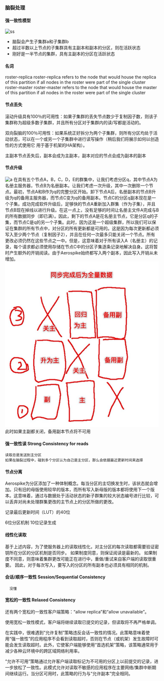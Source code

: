 ### 脑裂处理

#### 强一致性模型
![ss](https://www.aerospike.com/docs/architecture/assets/c_fig_21.png '')

- 脑裂会产生子集群a和子集群b
- 超过半数以上节点的子集群具有主副本和副本的分区，则在活跃状态
- 刚好是一半节点的集群，具有主副本的分区在活跃状态

#### 名词
roster-replica
roster-replica refers to the node that would house the replica of this partition if all nodes in the roster were part of the single cluster
roster-master
roster-master refers to the node that would house the master of this partition if all nodes in the roster were part of the single cluster

#### 节点丢失
滚动升级具有100％的可用性：如果子集群的丢失节点数少于复制因子数，则该子集群称为超级多数子集群，并且所有分区对于集群内的读/写都是活动的。

双向裂脑的100％可用性：如果系统正好拆分为两个子集群，则所有分区均处于活动状态，可以在一个或另一个子集群中进行读写操作（稍后我们将展示如何以创造性的方式使用它 用于基于机架的HA架构）。

主副本节点丢失后，副本会成为主副本，副本对应的节点会成为副本的副本

#### 节点升级

![a](https://www.aerospike.com/docs/architecture/assets/c_fig_26.png '')
在具有五个节点A，B，C，D，E的群集中，让我们考虑分区q，其中节点A为名册主服务器，节点B为名册副本。让我们考虑一次升级，其中一次删除一个节点。最初，节点A和B作为q的完整分区开始。卸下节点A后，名册副本的节点B升级为q的备用主服务器，而节点C变为q的备用副本。节点C的分区q副本现在是一个子集。成功完成软件升级后，足够快的节点A重新加入群集（作为子集），并且节点B现在掉线以进行升级。在这一点上，没有足够的时间让名册主文件A完成与B的所有数据同步（即已满）。因此，剩下的节点A是花名册主节点，它是分区q的子集，而节点C是q的另一个子集。此时，因为这是一个超级集群，所以我们可以保证在集群的所有节点中，对分区的所有更新都是可用的。这是因为每次更新都必须写入至少两个节点（复制因子2），并且在任何一次最多只能关闭一个节点。所有更改必须仍然在这些节点之一中。但是，这意味着对于所有读入A（名册主）的记录，每个请求都必须使用存储在节点C中的分区子集逐条记录地解决自身。这将暂时产生额外的开销阅读。由于Aerospike始终都写入两个副本，因此写入开销从未增加。
![a](shartdown.jpg '')
此时如果主副都关闭，备用副本节点将不可用

#### 强一致性读 Strong Consistency for reads

    读取总是发送到主分区
    如果在脑裂过程中，碰到多个分区认为自己是主分区，那么会依据最近更新时间来选择
    
#### 节点分离

Aerospike为分区添加了一种体制概念。每当分区的主切换发生时，该状态就会增加。只有旧的母版使用较早的版本，而所有写入新母版的版本都将使用下一个版本。这意味着，通过与数据处于活动状态的新子群集的较大状态编号进行比较，可以丢弃对尚未处理群集更改的主节点上的分区所做的更改。

记录最后更新时间（LUT）的40位

6位分区机制
10位记录生成

#### 线性化读取
基于上述内容，为了使服务器上的读取线性化，对主分区的每次读取都需要验证密钥所在分区的分区机制是否同步。 如果制度同意，则保证阅读是最新的。 如果制度不同意，则意味着集群更改可能正在进行中，重做/重试来自客户端的读取很重要。 因此，对于每次写入，要写入的分区的所有副本也必须具有相同的机制。

#### 会话/顺序一致性 Session/Sequential Consistency
    
      没懂
       
#### 宽松的一致性 Relaxed Consistency

还有两个宽松的一致性客户端策略：“allow replica”和“allow unavailable”。

使用宽松一致性模式，客户端将继续读取已提交的记录，但读取将不再严格单调。
     
在实践中，很难遇到“允许复制”策略违反会话一致性的情况。此策略意味着使用“强一致性”的应用程序不会看到读取超时，否则在节点（或机架）发生故障时可能会发生读取超时。此外，它使客户端能够使用“首选机架”策略，该策略通常用于减少各种云环境中的跨区域网络利用率。
     
“允许不可用”策略通过允许客户端读取标记为不可用的分区上以前提交的记录，进一步放松了一致性。此模式允许对读取不敏感的应用程序在主要网络/集群中断期间继续运行。当分区可用时，此策略的行为与“允许副本”完全相同。
